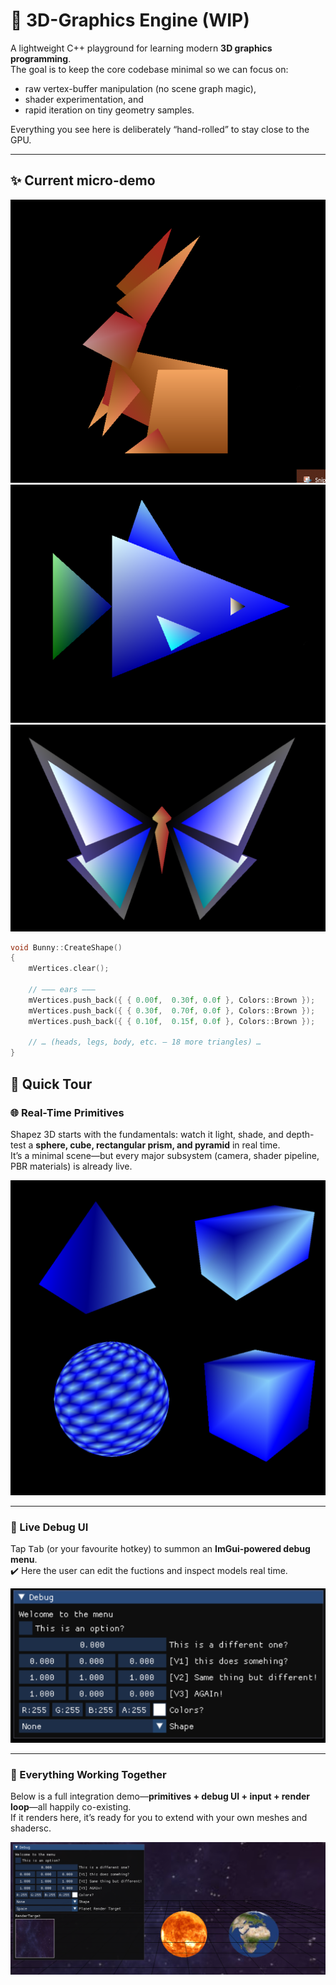 # 🐇 3D-Graphics Engine (WIP)

A lightweight C++ playground for learning modern **3D graphics programming**.  
The goal is to keep the core codebase minimal so we can focus on:

* raw vertex-buffer manipulation (no scene graph magic),
* shader experimentation, and
* rapid iteration on tiny geometry samples.

Everything you see here is deliberately “hand-rolled” to stay close to the GPU.

---

## ✨ Current micro-demo

![screenshot](GitResources/Screenshot%202025-05-08%20215414.png)
![screenshot](GitResources/Screenshot%202025-05-08%20215529.png)
![screenshot](GitResources/Screenshot%202025-05-08%20215454.png)

```cpp
void Bunny::CreateShape()
{
    mVertices.clear();

    // ——— ears ———
    mVertices.push_back({ { 0.00f,  0.30f, 0.0f }, Colors::Brown });
    mVertices.push_back({ { 0.30f,  0.70f, 0.0f }, Colors::Brown });
    mVertices.push_back({ { 0.10f,  0.15f, 0.0f }, Colors::Brown });

    // … (heads, legs, body, etc. – 18 more triangles) …
}

```
## 🚀 Quick Tour

### 🌐 Real-Time Primitives
Shapez 3D starts with the fundamentals: watch it light, shade, and depth-test a **sphere, cube, rectangular prism, and pyramid** in real time.  
It’s a minimal scene—but every major subsystem (camera, shader pipeline, PBR materials) is already live.

![3D primitives rendered in real time (sphere, cube, rectangular prism, pyramid)](GitResources/3dShapez.png)

---

### 🔧 Live Debug UI
Tap <kbd>Tab</kbd> (or your favourite hotkey) to summon an **ImGui-powered debug menu**.  
✔️ Here the user can edit the fuctions and inspect models real time.

![In-engine ImGui debug menu with lighting, material, and performance controls](GitResources/DebugMenu.png)

---

### 🎯 Everything Working Together
Below is a full integration demo—**primitives + debug UI + input + render loop**—all happily co-existing.  
If it renders here, it’s ready for you to extend with your own meshes and shadersc.

![Combined scene showing primitives and debug UI running simultaneously](GitResources/EverythingTogether.png)
